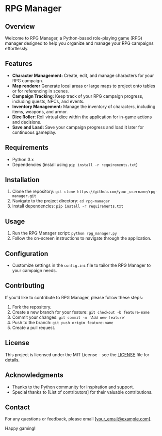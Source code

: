 # RPG Manager

## Overview

Welcome to RPG Manager, a Python-based role-playing game (RPG) manager designed to help you organize and manage your RPG campaigns effortlessly.

## Features

- **Character Management:** Create, edit, and manage characters for your RPG campaign.
- **Map renderer** Generate local areas or large maps to project onto tables or for referencing in scenes.
- **Campaign Tracking:** Keep track of your RPG campaign progress, including quests, NPCs, and events.
- **Inventory Management:** Manage the inventory of characters, including items, weapons, and armor.
- **Dice Roller:** Roll virtual dice within the application for in-game actions and decisions.
- **Save and Load:** Save your campaign progress and load it later for continuous gameplay.

## Requirements

- Python 3.x
- Dependencies (install using `pip install -r requirements.txt`)

## Installation

1. Clone the repository: `git clone https://github.com/your_username/rpg-manager.git`
2. Navigate to the project directory: `cd rpg-manager`
3. Install dependencies: `pip install -r requirements.txt`

## Usage

1. Run the RPG Manager script: `python rpg_manager.py`
2. Follow the on-screen instructions to navigate through the application.

## Configuration

- Customize settings in the `config.ini` file to tailor the RPG Manager to your campaign needs.

## Contributing

If you'd like to contribute to RPG Manager, please follow these steps:

1. Fork the repository.
2. Create a new branch for your feature: `git checkout -b feature-name`
3. Commit your changes: `git commit -m 'Add new feature'`
4. Push to the branch: `git push origin feature-name`
5. Create a pull request.

## License

This project is licensed under the MIT License - see the [LICENSE](LICENSE) file for details.

## Acknowledgments

- Thanks to the Python community for inspiration and support.
- Special thanks to [List of contributors] for their valuable contributions.

## Contact

For any questions or feedback, please email [your_email@example.com].

Happy gaming!
